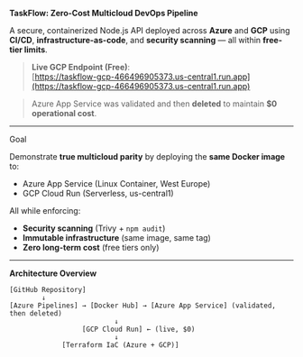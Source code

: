 **TaskFlow: Zero-Cost Multicloud DevOps Pipeline**

A secure, containerized Node.js API deployed across **Azure** and **GCP** using **CI/CD**, **infrastructure-as-code**, and **security scanning** — all within **free-tier limits**.

> **Live GCP Endpoint (Free)**:  
> [https://taskflow-gcp-466496905373.us-central1.run.app](https://taskflow-gcp-466496905373.us-central1.run.app)

> Azure App Service was validated and then **deleted** to maintain **$0 operational cost**.

---

Goal

Demonstrate **true multicloud parity** by deploying the **same Docker image** to:
- Azure App Service (Linux Container, West Europe)
- GCP Cloud Run (Serverless, us-central1)

All while enforcing:
- **Security scanning** (Trivy + `npm audit`)
- **Immutable infrastructure** (same image, same tag)
- **Zero long-term cost** (free tiers only)

---

**Architecture Overview**

```plaintext
[GitHub Repository]
        ↓
[Azure Pipelines] → [Docker Hub] → [Azure App Service] (validated, then deleted)
                          ↓
                  [GCP Cloud Run] ← (live, $0)
                          ↓
             [Terraform IaC (Azure + GCP)]
